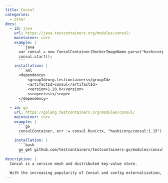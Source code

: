 ```yaml
---
title: Consul
categories:
  - other
docs:
  - id: java
    url: https://java.testcontainers.org/modules/consul/
    maintainer: core
    example: |
      ```java
      var consul = new ConsulContainer(DockerImageName.parse("hashicorp/consul:1.15"));
      consul.start();
      ```
    installation: |
      ```xml
      <dependency>
          <groupId>org.testcontainers</groupId>
          <artifactId>consul</artifactId>
          <version>1.20.0</version>
          <scope>test</scope>
      </dependency>
      ```
  - id: go
    url: https://golang.testcontainers.org/modules/consul/
    maintainer: core
    example: |
      ```go
      consulContainer, err := consul.Run(ctx, "hashicorp/consul:1.15")
      ```
    installation: |
      ```bash
      go get github.com/testcontainers/testcontainers-go/modules/consul
      ```
description: |
  Consul is a service mesh and distributed key-value store.

  With the increasing popularity of Consul and config externalization, applications are now needing to source properties from Consul. This can prove challenging in the development phase without a running Consul instance readily on hand. This module solves integration testing with Consul. You can also use it to test how your application behaves with Consul by writing different test scenarios.
---
```

